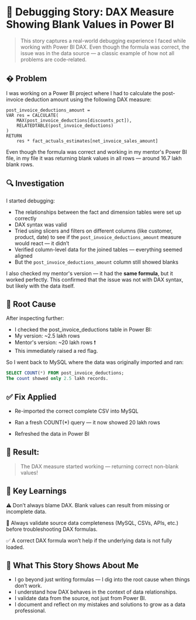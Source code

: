 # 🐛 Debugging Story: DAX Measure Showing Blank Values in Power BI
> This story captures a real-world debugging experience I faced while working with Power BI DAX. Even though the formula was correct, the issue was in the data source — a classic example of how not all problems are code-related.

## � Problem

I was working on a Power BI project where I had to calculate the post-invoice deduction amount using the following DAX measure:

```dax
post_invoice_deductions_amount = 
VAR res = CALCULATE(
    MAX(post_invoice_deductions[discounts_pct]),
    RELATEDTABLE(post_invoice_deductions)
)
RETURN
    res * fact_actuals_estimates[net_invoice_sales_amount]
```

Even though the formula was correct and working in my mentor's Power BI file, in my file it was returning blank values in all rows — around 16.7 lakh blank rows.

## 🔍 Investigation

I started debugging:

- The relationships between the fact and dimension tables were set up correctly  
- DAX syntax was valid  
- Tried using slicers and filters on different columns (like customer, product, date) to see if the `post_invoice_deductions_amount` measure would react — it didn’t  
- Verified column-level data for the joined tables — everything seemed aligned  
- But the `post_invoice_deductions_amount` column still showed blanks

I also checked my mentor's version — it had the **same formula**, but it worked perfectly. This confirmed that the issue was not with DAX syntax, but likely with the data itself.


## 🧪 Root Cause
After inspecting further:

- I checked the post_invoice_deductions table in Power BI:
- My version: ~2.5 lakh rows
- Mentor's version: ~20 lakh rows ❗
- This immediately raised a red flag.

So I went back to MySQL where the data was originally imported and ran:

```sql
SELECT COUNT(*) FROM post_invoice_deductions;
The count showed only 2.5 lakh records.
```
## ✅ Fix Applied
- Re-imported the correct complete CSV into MySQL

- Ran a fresh COUNT(*) query — it now showed 20 lakh rows

- Refreshed the data in Power BI

## 🎉 Result:
> The DAX measure started working — returning correct non-blank values!

## 📘 Key Learnings
⚠️ Don’t always blame DAX. Blank values can result from missing or incomplete data.

🧾 Always validate source data completeness (MySQL, CSVs, APIs, etc.) before troubleshooting DAX formulas.

✅ A correct DAX formula won’t help if the underlying data is not fully loaded.

## 🙋 What This Story Shows About Me

- I go beyond just writing formulas — I dig into the root cause when things don’t work.
- I understand how DAX behaves in the context of data relationships.
- I validate data from the source, not just from Power BI.
- I document and reflect on my mistakes and solutions to grow as a data professional.
